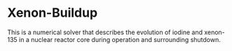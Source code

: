 # Xenon-Buildup
This is a numerical solver that describes the evolution of iodine and xenon-135 in a nuclear reactor core during operation and surrounding shutdown.
